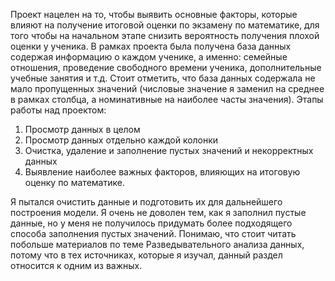 Проект нацелен на то, чтобы выявить основные факторы, которые влияют на получение итоговой оценки по экзамену по математике, для того чтобы на начальном этапе снизить вероятность получения плохой оценки у ученика. В рамках проекта была получена база данных содержая информацию о каждом ученике, а именно: семейные отношения, проведение свободного времени ученика, дополнительные учебные занятия и т.д. Стоит отметить, что база данных содержала не мало пропущенных значений (числовые значение я заменил на среднее в рамках столбца, а номинативные на наиболее часты значения). Этапы работы над проектом:

1. Просмотр данных в целом
2. Просмотр данных отдельно каждой колонки
3. Очистка, удаление и заполнение пустых значений и некорректных данных
4. Выявление наиболее важных факторов, влияющих на итоговую оценку по математике.

Я пытался очистить данные и подготовить их для дальнейшего построения модели. Я очень не доволен тем, как я заполнил пустые данные, но у меня не получилось придумать более подходящего способа заполнения пустых значений. Понимаю, что стоит читать побольше материалов по теме Разведывательного анализа данных, потому что в тех источниках, которые я изучал, данный раздел относится к одним из важных.
